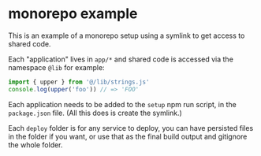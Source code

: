 # monorepo example

This is an example of a monorepo setup using a symlink to
get access to shared code.

Each "application" lives in `app/*` and shared code is accessed
via the namespace `@lib` for example:

```js
import { upper } from '@/lib/strings.js'
console.log(upper('foo')) // => 'FOO'
```

Each application needs to be added to the `setup` npm run script,
in the `package.json` file. (All this does is create the symlink.)

Each `deploy` folder is for any service to deploy, you can have
persisted files in the folder if you want, or use that as the final
build output and gitignore the whole folder.
